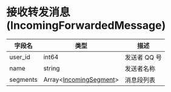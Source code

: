 # 接收转发消息 (IncomingForwardedMessage)
| 字段名 | 类型 | 描述 |
| --- | --- | --- |
| user_id | int64 | 发送者 QQ 号 |
| name | string | 发送者名称 |
| segments | Array<[IncomingSegment](../struct/IncomingSegment.md)> | 消息段列表 |

